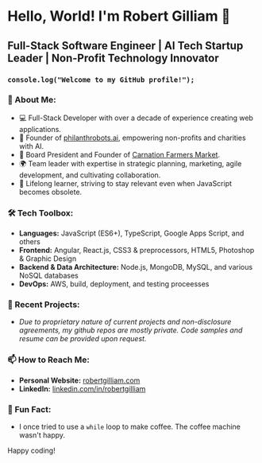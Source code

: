 # Hello, World! I'm Robert Gilliam 👋

## Full-Stack Software Engineer | AI Tech Startup Leader | Non-Profit Technology Innovator

### `console.log("Welcome to my GitHub profile!");`

### 🎤 About Me:
- 💻 Full-Stack Developer with over a decade of experience creating web applications.
- 🤖 Founder of [philanthrobots.ai](https://philanthrobots.ai), empowering non-profits and charities with AI.
- 🌽 Board President and Founder of [Carnation Farmers Market](https://carnationfarmersmarket.org).
- 🌍 Team leader with expertise in strategic planning, marketing, agile development, and cultivating collaboration.
- 🌱 Lifelong learner, striving to stay relevant even when JavaScript becomes obsolete.

### 🛠️ Tech Toolbox:
- **Languages:** JavaScript (ES6+), TypeScript, Google Apps Script, and others
- **Frontend:** Angular, React.js, CSS3 & preprocessors, HTML5, Photoshop & Graphic Design
- **Backend & Data Architecture:** Node.js, MongoDB, MySQL, and various NoSQL databases
- **DevOps:** AWS, build, deployment, and testing proceesses

### 🚀 Recent Projects:
- *Due to proprietary nature of current projects and non-disclosure agreements, my github repos are mostly private. Code samples and resume can be provided upon request.*

### 📫 How to Reach Me:
- **Personal Website:** [robertgilliam.com](https://robertgilliam.com)
- **LinkedIn:** [linkedin.com/in/robertgilliam](https://www.linkedin.com/in/robertgilliam)

### 🌟 Fun Fact:
- I once tried to use a `while` loop to make coffee. The coffee machine wasn't happy.

Happy coding!
